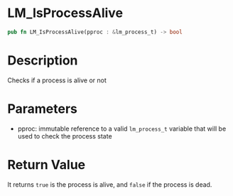 # LM_IsProcessAlive

```rust
pub fn LM_IsProcessAlive(pproc : &lm_process_t) -> bool
```

# Description

Checks if a process is alive or not

# Parameters

- pproc: immutable reference to a valid `lm_process_t` variable that will be used to check the process state

# Return Value

It returns `true` is the process is alive, and `false` if the process is dead.

